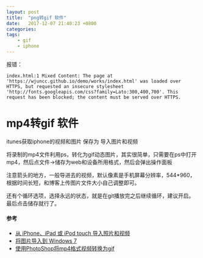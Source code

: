 ```yaml
---
layout: post
title:  "png转gif 软件"
date:   2017-12-07 21:40:23 +0800
categories:  
tags: 
    - gif  
    - iphone  
---
```


报错：

	index.html:1 Mixed Content: The page at 'https://wjuncc.github.io/demo/works/index.html' was loaded over HTTPS, but requested an insecure stylesheet 'http://fonts.googleapis.com/css?family=Lato:300,400,700'. This request has been blocked; the content must be served over HTTPS.

# mp4转gif 软件 #


itunes获取iphone的视频和图片
保存为
导入图片和视频

将录制的mp4文件利用ps，转化为gif动态图片，其实很简单，只需要在ps中打开mp4，然后点文件->储存为web和设备所用格式，然后会弹出操作面板

注意箭头的地方，一般导进去的视频，默认像素是手机屏幕分辨率，544*960，根据时间长短，和博客上传图片文件大小自己调整即可。

还有个循环选项，选择永远的状态，就是在git播放完之后继续循环，建议开启。
最后点击储存就行了。



#### 参考 ####

* [从 iPhone、iPad 或 iPod touch 导入照片和视频](https://support.apple.com/zh-cn/HT201302)
* [将图片导入到 Windows 7](https://support.microsoft.com/zh-cn/help/17449/windows-7-import-pictures)
* [使用PhotoShop将mp4格式视频转换为gif](http://www.jianshu.com/p/6eee132eb1a3)

